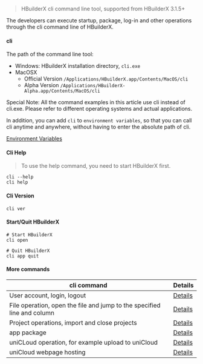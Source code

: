 > HBuilderX cli command line tool, supported from HBuilderX 3.1.5+

The developers can execute startup, package, log-in and other operations through the cli command line of HBuilderX.

#### cli

The path of the command line tool:

- Windows: HBuilderX installation directory, `cli.exe`
- MacOSX
    - Official Version `/Applications/HBuilderX.app/Contents/MacOS/cli`
    - Alpha Version `/Applications/HBuilderX-Alpha.app/Contents/MacOS/cli`

Special Note: All the command examples in this article use cli instead of cli.exe. Please refer to different operating systems and actual applications.

In addition, you can add `cli` to `environment variables`, so that you can call cli anytime and anywhere, without having to enter the absolute path of cli.

[Environment Variables](/cli/env)

#### Cli Help

> To use the help command, you need to start HBuilderX first.

```shell
cli --help
cli help
```

#### Cli Version

```shell
cli ver
```

#### Start/Quit HBuilderX

```shell
# Start HBuilderX
cli open

# Quit HBuilderX
cli app quit
```

#### More commands

|cli command												|Details													|
|--															|--														|
|User account, login, logout			|[Details](/cli/user)						|
|File operation, open the file and jump to the specified line and column				|[Details](/cli/file)					|
|Project operations, import and close projects				|[Details](/cli/project)					|
|app package												|[Details](/cli/pack)						|
|uniCLoud operation, for example upload to uniCloud	|[Details](/cli/uniCloud)				|
|uniCloud webpage hosting					|[Details](/cli/uniCloud-hosting)|
